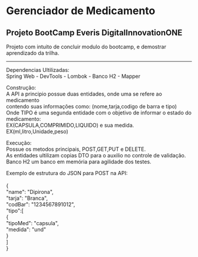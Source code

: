 # Gerenciador de Medicamento

Projeto BootCamp Everis DigitalInnovationONE
-----------------------------------------------------------

Projeto com intuito de concluir modulo do bootcamp, e demostrar aprendizado da trilha.

-----------------------------------------------------------

Dependencias Ultilizadas:<br />
Spring Web - DevTools - Lombok  - Banco H2 - Mapper

Construção:<br />
A API a principio possue duas entidades, onde uma se refere ao medicamento<br />
contendo suas informações como: (nome,tarja,codigo de barra e tipo)<br />
Onde TIPO  é uma segunda entidade com o objetivo de informar o estado do medicamento:<br />
EX(CAPSULA,COMPRIMIDO,LIQUIDO) e sua medida. EX(ml,litro,Unidade,peso)<br />

Execução:<br />
Possue os metodos principais, POST,GET,PUT e DELETE.<br />
As entidades ultilizam copias DTO para o auxilio no controle de validação.<br />
Banco H2 um banco em memória para agilidade dos testes.

Exemplo de estrutura do JSON para POST na API:<br /><br />
{<br />
	"name": "Dipirona",<br />
	"tarja": "Branca",<br />
	"codBar": "1234567891012",<br />
	"tipo":[<br />
		{<br />
			"tipoMed": "capsula",<br />
			"medida": "und"<br />
		}<br />
	]	<br />
}<br />

